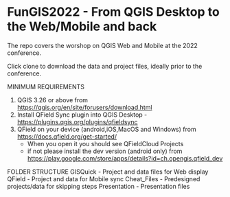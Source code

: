 # FunGIS2022 - From QGIS Desktop to the Web/Mobile and back

The repo covers the worshop on QGIS Web and Mobile at the 2022 conference.

Click clone to download the data and project files, ideally prior to the conference.

MINIMUM REQUIREMENTS
1. QGIS 3.26 or above from https://qgis.org/en/site/forusers/download.html
2. Install QField Sync plugin into QGIS Desktop - https://plugins.qgis.org/plugins/qfieldsync
3. QField on your device (android,iOS,MacOS and Windows) from https://docs.qfield.org/get-started/
	- When you open it you should see QFieldCloud Projects
	- if not please install the dev version (android only) from https://play.google.com/store/apps/details?id=ch.opengis.qfield_dev 

FOLDER STRUCTURE
GISQuick - Project and data files for Web display
QField - Project and data for Mobile sync
Cheat_Files - Predesigned projects/data for skipping steps
Presentation - Presentation files
